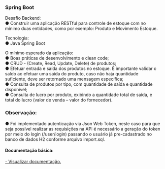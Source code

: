 ### Spring Boot

Desafio Backend:  
● Construir uma aplicação RESTful para controle de estoque com no mínimo duas entidades, como por exemplo: Produto e Movimento Estoque.

Tecnologia:  
● Java Spring Boot  

O mínimo esperado da aplicação:  
● Boas práticas de desenvolvimento e clean code;  
● CRUD - (Create, Read, Update, Delete) de produtos;  
● Efetuar entrada e saída dos produtos no estoque. É importante validar o saldo ao efetuar uma saída do produto, caso não haja quantidade suficiente, deve ser retornado uma mensagem específica;  
● Consulta de produtos por tipo, com quantidade de saída e quantidade disponível;  
● Consulta de lucro por produto, exibindo a quantidade total de saída, e total do lucro (valor de venda – valor do fornecedor).

### Observação: 
● Foi implementado autenticação via Json Web Token, neste caso para que seja possível realizar as requisições na API é necessário a geração do token por meio do login (/user/login) passando o usuário já pre-cadastrado no banco de dados H2 conforme arquivo import.sql.

#### Documentação básica:
[- Visualizar documentação.](https://documenter.getpostman.com/view/14768065/2s7ZEBm1aQ)
